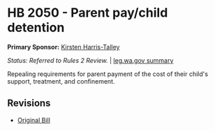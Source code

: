 # HB 2050 - Parent pay/child detention
**Primary Sponsor:** [Kirsten Harris-Talley](/person/leg/kirsten.harris-talley.md)

*Status: Referred to Rules 2 Review.* | [leg.wa.gov summary](https://app.leg.wa.gov/billsummary?BillNumber=2050&Year=2021)

Repealing requirements for parent payment of the cost of their child's support, treatment, and confinement.

## Revisions
* [Original Bill](1/)
